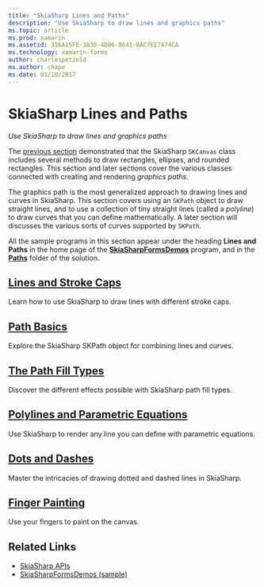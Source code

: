 ```yaml
---
title: "SkiaSharp Lines and Paths"
description: "Use SkiaSharp to draw lines and graphics paths"
ms.topic: article
ms.prod: xamarin
ms.assetid: 316A15FE-383D-4D06-8641-BAC7EE7474CA
ms.technology: xamarin-forms
author: charlespetzold
ms.author: chape
ms.date: 03/10/2017
---
```


# SkiaSharp Lines and Paths

_Use SkiaSharp to draw lines and graphics paths_

The [previous section](~/xamarin-forms/user-interface/graphics/skiasharp/basics/index.md) demonstrated that the SkiaSharp `SKCanvas` class includes several methods to draw rectangles, ellipses, and rounded rectangles. This section and later sections cover the various classes connected with creating and rendering *graphics paths*.

The graphics path is the most generalized approach to drawing lines and curves in SkiaSharp. This section covers using an `SKPath` object to draw straight lines, and to use a collection of tiny straight lines (called a *polyline*) to draw curves that you can define mathematically. A later section will discusses the various sorts of curves supported by `SKPath`.

All the sample programs in this section appear under the heading **Lines and Paths** in the home page of the [**SkiaSharpFormsDemos**](https://developer.xamarin.com/samples/xamarin-forms/SkiaSharpForms/Demos/) program, and in the [**Paths**](https://github.com/xamarin/xamarin-forms-samples/tree/master/SkiaSharpForms/SkiaSharpFormsDemos/SkiaSharpFormsDemos/SkiaSharpFormsDemos/Paths) folder of the solution.

## [Lines and Stroke Caps](lines.md)

Learn how to use SkiaSharp to draw lines with different stroke caps.

## [Path Basics](paths.md)

Explore the SkiaSharp SKPath object for combining lines and curves.

## [The Path Fill Types](fill-types.md)

Discover the different effects possible with SkiaSharp path fill types.

## [Polylines and Parametric Equations](polylines.md)

Use SkiaSharp to render any line you can define with parametric equations.

## [Dots and Dashes](dots.md)

Master the intricacies of drawing dotted and dashed lines in SkiaSharp.

## [Finger Painting](finger-paint.md)

Use your fingers to paint on the canvas.


## Related Links

- [SkiaSharp APIs](https://developer.xamarin.com/api/root/SkiaSharp/)
- [SkiaSharpFormsDemos (sample)](https://developer.xamarin.com/samples/xamarin-forms/SkiaSharpForms/Demos/)
